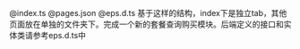 @index.ts @pages.json @eps.d.ts 基于这样的结构，index下是独立tab，其他页面放在单独的文件夹下。完成一个新的套餐查询购买模块。后端定义的接口和实体类请参考eps.d.ts中
